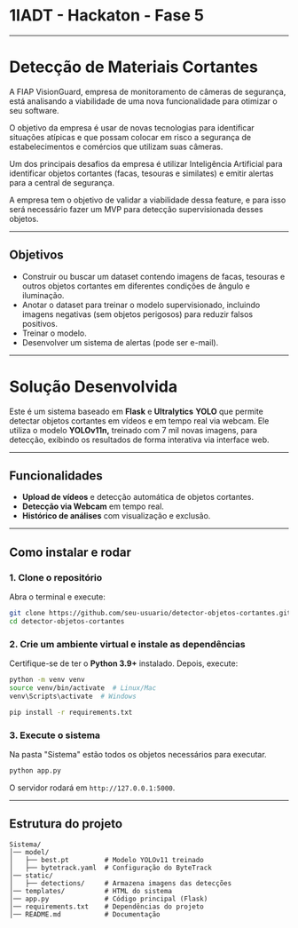 # 1IADT - Hackaton - Fase 5

---

# Detecção de Materiais Cortantes

A FIAP VisionGuard, empresa de monitoramento de câmeras de segurança, está analisando a viabilidade de uma nova funcionalidade para otimizar o seu software.

O objetivo da empresa é usar de novas tecnologias para identificar situações atípicas e que possam colocar em risco a segurança de estabelecimentos e comércios que utilizam suas câmeras.

Um dos principais desafios da empresa é utilizar Inteligência Artificial para identificar objetos cortantes (facas, tesouras e similates) e emitir alertas para a central de segurança.

A empresa tem o objetivo de validar a viabilidade dessa feature, e para isso será necessário fazer um MVP para detecção supervisionada desses objetos.

---

## Objetivos

* Construir ou buscar um dataset contendo imagens de facas, tesouras e outros objetos cortantes em diferentes condições de ângulo e iluminação.
* Anotar o dataset para treinar o modelo supervisionado, incluindo imagens negativas (sem objetos perigosos) para reduzir falsos positivos.
* Treinar o modelo.
* Desenvolver um sistema de alertas (pode ser e-mail).

---

# Solução Desenvolvida

Este é um sistema baseado em **Flask** e **Ultralytics** **YOLO** que permite detectar objetos cortantes em vídeos e em tempo real via webcam. Ele utiliza o modelo **YOLOv11n,** treinado com 7 mil novas imagens, para detecção, exibindo os resultados de forma interativa via interface web.

---

## Funcionalidades

* **Upload de vídeos** e detecção automática de objetos cortantes.
* **Detecção via Webcam** em tempo real.
* **Histórico de análises** com visualização e exclusão.

---

## Como instalar e rodar

### 1. Clone o repositório

Abra o terminal e execute:

```bash
git clone https://github.com/seu-usuario/detector-objetos-cortantes.git
cd detector-objetos-cortantes
```

### 2. Crie um ambiente virtual e instale as dependências

Certifique-se de ter o **Python 3.9+** instalado. Depois, execute:

```bash
python -m venv venv
source venv/bin/activate  # Linux/Mac
venv\Scripts\activate  # Windows

pip install -r requirements.txt
```

### 3.  Execute o sistema

Na pasta "Sistema" estão todos os objetos necessários para executar.

```bash
python app.py
```

O servidor rodará em `http://127.0.0.1:5000`.

---

## Estrutura do projeto

```
Sistema/
│── model/
│   ├── best.pt         # Modelo YOLOv11 treinado
│   ├── bytetrack.yaml  # Configuração do ByteTrack
│── static/
│   ├── detections/     # Armazena imagens das detecções
│── templates/          # HTML do sistema
│── app.py              # Código principal (Flask)
│── requirements.txt    # Dependências do projeto
│── README.md           # Documentação
```
